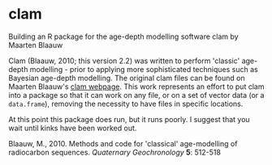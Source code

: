 clam
====

Building an R package for the age-depth modelling software clam by Maarten Blaauw

Clam (Blaauw, 2010; this version 2.2) was written to perform 'classic' age-depth modelling - prior to applying more sophisticated techniques such as Bayesian age-depth modelling.  The original clam files can be found on Maarten Blaauw's [clam webpage](http://chrono.qub.ac.uk/blaauw/clam.html).  This work represents an effort to put clam into a package so that it can work on any file, or on a set of vector data (or a `data.frame`), removing the necessity to have files in specific locations.

At this point this package does run, but it runs poorly.  I suggest that you wait until kinks have been worked out.

Blaauw, M., 2010. Methods and code for 'classical' age-modelling of radiocarbon sequences. *Quaternary Geochronology* **5**: 512-518

